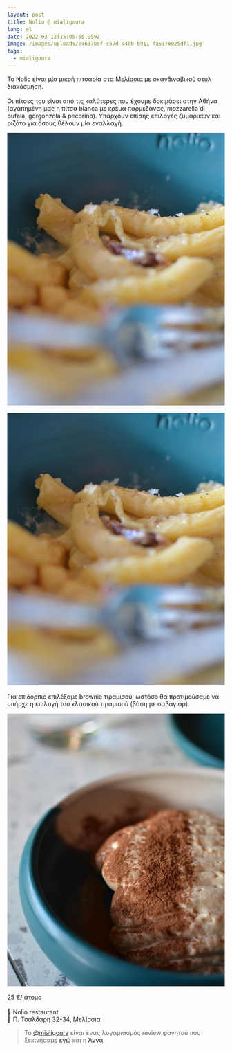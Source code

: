 ```yaml
---
layout: post
title: Nolio @ mialigoura
lang: el
date: 2022-03-12T15:05:55.959Z
image: /images/uploads/c4637bef-c57d-440b-b911-fa5176025df1.jpg
tags:
  - mialigoura
---
```

Το Nolio είναι μία μικρή πιτσαρία στα Μελίσσια με σκανδιναβικού στυλ διακόσμηση.\
\
Οι πίτσες του είναι από τις καλύτερες που έχουμε δοκιμάσει στην Αθήνα (αγαπημένη μας η πίτσα bianca με κρέμα παρμεζάνας, mozzarella di bufala, gorgonzola & pecorino). Υπάρχουν επίσης επιλογές ζυμαρικών και ριζότο για όσους θέλουν μία εναλλαγή.

![](/images/uploads/41d6ffcf-c6d4-42b8-be3f-474a1eb67cb3.jpg)

![](/images/uploads/41d6ffcf-c6d4-42b8-be3f-474a1eb67cb3.jpg)

Για επιδόρπιο επιλέξαμε brownie τιραμισού, ωστόσο θα προτιμούσαμε να υπήρχε η επιλογή του κλασικού τιραμισού (βάση με σαβαγιάρ).

![](/images/uploads/c0d4dc8a-581f-4ee2-95ec-e324d3e91621.jpg)

25 €/ άτομο\
\
🍕 Nolio restaurant \
📍 Π. Τσαλδάρη 32-34, Μελίσσια

> Το [@mialigoura](https://www.instagram.com/mialigoura) είναι ένας λογαριασμός review φαγητού που ξεκινήσαμε [εγώ](https://www.instagram.com/tsangiotis) και η [Άννα](https://www.instagram.com/anna.vek/).